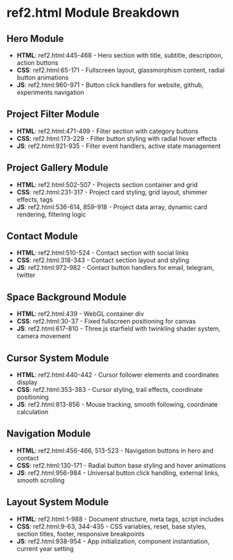 # ref2.html Module Breakdown

## Hero Module
- **HTML**: ref2.html:445-468 - Hero section with title, subtitle, description, action buttons
- **CSS**: ref2.html:65-171 - Fullscreen layout, glassmorphism content, radial button animations
- **JS**: ref2.html:960-971 - Button click handlers for website, github, experiments navigation

## Project Filter Module  
- **HTML**: ref2.html:471-499 - Filter section with category buttons
- **CSS**: ref2.html:173-229 - Filter button styling with radial hover effects
- **JS**: ref2.html:921-935 - Filter event handlers, active state management

## Project Gallery Module
- **HTML**: ref2.html:502-507 - Projects section container and grid
- **CSS**: ref2.html:231-317 - Project card styling, grid layout, shimmer effects, tags
- **JS**: ref2.html:536-614, 859-918 - Project data array, dynamic card rendering, filtering logic

## Contact Module
- **HTML**: ref2.html:510-524 - Contact section with social links
- **CSS**: ref2.html:318-343 - Contact section layout and styling
- **JS**: ref2.html:972-982 - Contact button handlers for email, telegram, twitter

## Space Background Module
- **HTML**: ref2.html:439 - WebGL container div
- **CSS**: ref2.html:30-37 - Fixed fullscreen positioning for canvas
- **JS**: ref2.html:617-810 - Three.js starfield with twinkling shader system, camera movement

## Cursor System Module
- **HTML**: ref2.html:440-442 - Cursor follower elements and coordinates display
- **CSS**: ref2.html:353-383 - Cursor styling, trail effects, coordinate positioning
- **JS**: ref2.html:813-856 - Mouse tracking, smooth following, coordinate calculation

## Navigation Module
- **HTML**: ref2.html:456-466, 513-523 - Navigation buttons in hero and contact
- **CSS**: ref2.html:130-171 - Radial button base styling and hover animations
- **JS**: ref2.html:956-984 - Universal button click handling, external links, smooth scrolling

## Layout System Module
- **HTML**: ref2.html:1-988 - Document structure, meta tags, script includes
- **CSS**: ref2.html:9-63, 344-435 - CSS variables, reset, base styles, section titles, footer, responsive breakpoints
- **JS**: ref2.html:938-954 - App initialization, component instantiation, current year setting